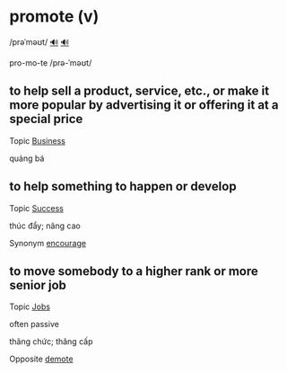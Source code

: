 # promote (v)

/prəˈməʊt/ [🔊](https://www.oxfordlearnersdictionaries.com/media/english/uk_pron/p/pro/promo/promote__gb_2.mp3) [🔊](https://www.oxfordlearnersdictionaries.com/media/english/us_pron/p/pro/promo/promote__us_1.mp3)

pro-mo-te /prə-ˈməʊt/

## to help sell a product, service, etc., or make it more popular by advertising it or offering it at a special price

Topic [Business](../topics/business.md#business)

quảng bá

## to help something to happen or develop

Topic [Success](../topics/success.md#success)

thúc đẩy; nâng cao

Synonym [encourage](../e/encourage-v.md#to-make-something-more-likely-to-happen-or-develop)

## to move somebody to a higher rank or more senior job

Topic [Jobs](../topics/jobs.md#jobs)

often passive

thăng chức; thăng cấp

Opposite [demote]()